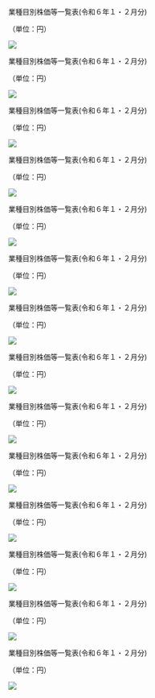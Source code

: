 業種目別株価等一覧表(令和６年１・２月分)

（単位：円）

![](https://www.nta.go.jp/tmp/dc27337d-b208-4a39-8f09-fbd702add1f4/images/ad41467aa519dc1f4d8430abcbcd6cd1b4d34a7d38c35e86f5fb5d3d2ba3c387.jpg)

業種目別株価等一覧表(令和６年１・２月分)

（単位：円）

![](https://www.nta.go.jp/tmp/dc27337d-b208-4a39-8f09-fbd702add1f4/images/345dec38734c74974a96a14a656943ac9ef014b9b80715e9236bdf300f6c8852.jpg)

業種目別株価等一覧表(令和６年１・２月分)

（単位：円）

![](https://www.nta.go.jp/tmp/dc27337d-b208-4a39-8f09-fbd702add1f4/images/f1c17115a2ab25745f7bf2ae3106a3a29017c4629bcc725e60075af7b2451191.jpg)

業種目別株価等一覧表(令和６年１・２月分)

（単位：円）

![](https://www.nta.go.jp/tmp/dc27337d-b208-4a39-8f09-fbd702add1f4/images/53ee20c73b2d4b37056654c4ff89f2c7eea04e78701f5dbacbecbc502f3f0544.jpg)

業種目別株価等一覧表(令和６年１・２月分)

（単位：円）

![](https://www.nta.go.jp/tmp/dc27337d-b208-4a39-8f09-fbd702add1f4/images/09cdd392f6620b58f924e4c2459c6a882079d5644044fbdadcfb1557a9e7d99b.jpg)

業種目別株価等一覧表(令和６年１・２月分)

（単位：円）

![](https://www.nta.go.jp/tmp/dc27337d-b208-4a39-8f09-fbd702add1f4/images/30c8b71b6d51e31fd1eb0e6b73003c9c74ac7a41e5a2f528755d987768161a16.jpg)

業種目別株価等一覧表(令和６年１・２月分)

（単位：円）

![](https://www.nta.go.jp/tmp/dc27337d-b208-4a39-8f09-fbd702add1f4/images/4ea0081f35a1c1307a3400a1c76e56c8188406c19030fbb415a95355b0292d51.jpg)

業種目別株価等一覧表(令和６年１・２月分)

（単位：円）

![](https://www.nta.go.jp/tmp/dc27337d-b208-4a39-8f09-fbd702add1f4/images/f9b3b0d06948d7da72b6e1cbcf1ff60cd3b4b95b553acbce6097394549c6ac7e.jpg)

業種目別株価等一覧表(令和６年１・２月分)

（単位：円）

![](https://www.nta.go.jp/tmp/dc27337d-b208-4a39-8f09-fbd702add1f4/images/b3692411e4d1bf07d6918d7c6cee57cbd9689c32a632f0f5c052187e5297d73f.jpg)

業種目別株価等一覧表(令和６年１・２月分)

（単位：円）

![](https://www.nta.go.jp/tmp/dc27337d-b208-4a39-8f09-fbd702add1f4/images/12fd289e4fcc5d726c9510b7ff65373bb13c6aab48de51c8c3cc2a7d438d8fbb.jpg)

業種目別株価等一覧表(令和６年１・２月分)

（単位：円）

![](https://www.nta.go.jp/tmp/dc27337d-b208-4a39-8f09-fbd702add1f4/images/5d6774d1996004b5ce99691ddf5a325df09bf2eec5b1900719773f231490abae.jpg)

業種目別株価等一覧表(令和６年１・２月分)

（単位：円）

![](https://www.nta.go.jp/tmp/dc27337d-b208-4a39-8f09-fbd702add1f4/images/8c30c26b53fc5ff585889714bbe40917c3d946c2eeb57d3478df17372b96f926.jpg)

業種目別株価等一覧表(令和６年１・２月分)

（単位：円）

![](https://www.nta.go.jp/tmp/dc27337d-b208-4a39-8f09-fbd702add1f4/images/ec63f22375e3e01e3ecc7e8265e7cb5071fff4fe70a94f1147108201f15e7bd0.jpg)

業種目別株価等一覧表(令和６年１・２月分)

（単位：円）

![](https://www.nta.go.jp/tmp/dc27337d-b208-4a39-8f09-fbd702add1f4/images/73b3881f2cad84cb9639ba38ff2702299004ca0b8e974a3c3a3d658489f77037.jpg)